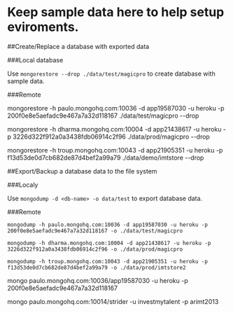 # Keep sample data here to help setup eviroments.


##Create/Replace a database with exported data


###Local database

Use `mongorestore --drop ./data/test/magicpro` to create database with sample data.

###Remote

mongorestore -h paulo.mongohq.com:10036 -d app19587030 -u heroku -p 200f0e8e5aefadc9e467a7a32d118167 ./data/test/magicpro --drop

mongorestore -h dharma.mongohq.com:10004 -d app21438617 -u heroku -p 3226d322f912a0a3438fdb06914c2f96 ./data/prod/magicpro --drop

mongorestore -h troup.mongohq.com:10043 -d app21905351 -u heroku -p f13d53de0d7cb682de87d4bef2a99a79 ./data/demo/imtstore --drop


##Export/Backup a database data to the file system


###Localy

Use `mongodump -d <db-name> -o data/test` to export database data.


###Remote

`mongodump -h paulo.mongohq.com:10036 -d app19587030 -u heroku -p 200f0e8e5aefadc9e467a7a32d118167 -o ./data/test/magicpro`

`mongodump -h dharma.mongohq.com:10004 -d app21438617 -u heroku -p 3226d322f912a0a3438fdb06914c2f96 -o ./data/prod/magicpro`

`mongodump -h troup.mongohq.com:10043 -d app21905351 -u heroku -p f13d53de0d7cb682de87d4bef2a99a79 -o ./data/prod/imtstore2`


mongo paulo.mongohq.com:10036/app19587030 -u heroku -p 200f0e8e5aefadc9e467a7a32d118167


mongo paulo.mongohq.com:10014/strider -u investmytalent -p arimt2013


